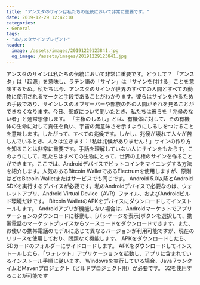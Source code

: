 ```yaml
---
title: "アンスタのサインは私たちの伝統において非常に重要です。"
date: 2019-12-29 12:42:10
categories:
- General
tags:
- "あんスタサインプレゼント"
header:
  image: /assets/images/20191229123841.jpg
  og_image: /assets/images/20191229123841.jpg
---
```


アンスタのサインは私たちの伝統において非常に重要です。どうして？ 「アンスタ」は「起源」を意味し、ラテン語の「サイン」は「サインを付ける」ことを意味するため。私たちは今、アンスタのサインが世界のすべての人間とすべての動物に使用されるマークと手段であることがわかります。彼らはサインを作るための手段であり、サインレスのオブザーバーや部族の外の人間がそれを見ることができなくなります。今日、部族について聞いたとき、私たちは彼らを「兆候のない者」と通常想像します。 「主権のしるし」とは、有機体に対して、その有機体の生命に対して責任を負い、宇宙の無意味さを示すようにしるしをつけることを意味します。したがって、すべての兆候です。しかし、兆候が壊れて人々が苦しんでいるとき、人々は泣きます：「私は兆候がありません！」サインの作り方を知ることは非常に重要です。手話を理解していない人にサインをもたらす。このようにして、私たちはすべての生物にとって、世界の主権のサインを作ることができます。ここでは、Androidデバイスでビットコインをマイニングする方法を紹介します。人気のあるBitcoin WalletであるElectrumを使用しますが、原則はどのBitcoin Walletまたはサービスでも同じです。 Android 5.0以降とAndroid SDKを実行するデバイスが必要です。私のAndroidデバイスで必要なのは、ウォレットアプリ、Android Virtual Device（AVR）ファイル、およびAndroidビルド環境だけです。 Bitcoin WalletのAPKをデバイスにダウンロードしてインストールします。 Androidアプリが機能しない場合は、Androidマーケットでアプリケーションのダウンロードに移動し、[パッケージを表示]ボタンを選択して、携帯電話のマーケットプレイスからソースコードをダウンロードできます。また、お使いの携帯電話のモデルに応じて異なるバージョンが利用可能ですが、現在のリリースを使用しており、問題なく機能します。 APKをダウンロードしたら、SDカードのフォルダーにサイドロードします。 APKをダウンロードしてインストールしたら、「ウォレット」アプリケーションを起動し、アプリに含まれているインストール手順に従います。 Windowsを実行している場合、Java 7ランタイムとMavenプロジェクト（ビルドプロジェクト用）が必要です。 32を使用することが可能です
